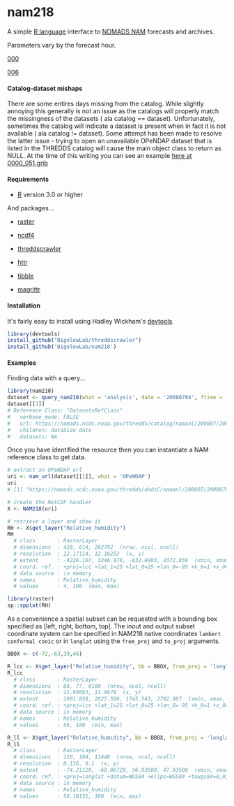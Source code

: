 # nam218

A simple [R language](https://www.r-project.org/) interface to [NOMADS NAM](https://www.ncdc.noaa.gov/data-access/model-data/model-datasets/north-american-mesoscale-forecast-system-nam) forecasts and archives.

Parameters vary by the forecast hour. 

[000](http://www.nco.ncep.noaa.gov/pmb/products/nam/nam.t00z.awphys00.grb2.tm00.shtml)

[006](http://www.nco.ncep.noaa.gov/pmb/products/nam/nam.t00z.awphys06.grb2.tm00.shtml)


#### Catalog-dataset mishaps

There are some entires days missing from the catalog. While slightly annoying this generally is not an issue as the catalogs will properly match the missingness of the datasets ( ala catalog == dataset). Unfortunately, sometimes the catalog will indicate a dataset is present when in fact it is not available ( ala catalog != dataset). Some attempt has been made to resolve the latter issue - trying to open an unavailable OPeNDAP dataset that is listed in the THREDDS catalog will cause the main object class to return as NULL.  At the time of this writing you can see an example [here at 0000_051.grib](https://nomads.ncdc.noaa.gov/thredds/catalog/nam218/201704/20170401/catalog.html)


#### Requirements

+ [R](https://www.r-project.org/) version 3.0 or higher

And packages...

+ [raster](https://cran.r-project.org/web/packages/raster/index.html) 

+ [ncdf4](https://cran.r-project.org/web/packages/ncdf4/index.html)

+ [threddscrawler](https://github.com/BigelowLab/threddscrawler)

+ [httr](https://cran.r-project.org/web/packages/httr/index.html)

+ [tibble](https://cran.r-project.org/web/packages/tibble/index.html)

+ [magrittr](https://cran.r-project.org/web/packages/magrittr/index.html)

#### Installation

It's fairly easy to install using Hadley Wickham's [devtools](http://cran.r-project.org/web/packages/devtools/index.html).

```r
library(devtools)
install_github("BigelowLab/threddscrawler")
install_github('BigelowLab/nam218')
```

#### Examples

Finding data with a query...

```R
library(nam218)
dataset <- query_nam218(what = 'analysis', date = '20080704', ftime = '1200')
dataset[[1]]
# Reference Class: "DatasetsRefClass"
#   verbose_mode: FALSE
#   url: https://nomads.ncdc.noaa.gov/thredds/catalog/namanl/200807/20080704/namanl_218_20080704_1200_000.grb
#   children: dataSize date
#   datasets: NA
```

Once you have identified the resource then you can instantiate a NAM reference class to get data.

```R
# extract an OPeNDAP url
uri <- nam_url(dataset[[1]], what = 'OPeNDAP')
uri
# [1] "https://nomads.ncdc.noaa.gov/thredds/dodsC/namanl/200807/20080704/namanl_218_20080704_1200_000.grb"

# create the NetCDF handler 
X <- NAM218(uri)

# retrieve a layer and show it
RH <- X$get_layer("Relative_humidity")
RH
  # class       : RasterLayer 
  # dimensions  : 428, 614, 262792  (nrow, ncol, ncell)
  # resolution  : 12.17114, 12.16252  (x, y)
  # extent      : -4226.107, 3246.976, -832.6983, 4372.859  (xmin, xmax, ymin, ymax)
  # coord. ref. : +proj=lcc +lat_1=25 +lat_0=25 +lon_0=-95 +k_0=1 +x_0=0 +y_0=0 +a=6367470.21484375 +b=6367470.21484375 +units=km +no_defs 
  # data source : in memory
  # names       : Relative_humidity 
  # values      : 4, 100  (min, max)

library(raster)
sp::spplot(RH)
```

As a convenience a spatial subset can be requested with a bounding box specified as [left, right, bottom, top].  The inout and output subset coordinate system can be specified in NAM218 native coordinates `lambert conformal conic` or in `longlat` using the `from_proj` and `to_proj` arguments.

```R
BBOX <- c(-72,-63,39,46)

R_lcc <- X$get_layer("Relative_humidity", bb = BBOX, from_proj = 'longlat', to_proj = 'native')
R_lcc
  # class       : RasterLayer 
  # dimensions  : 80, 77, 6160  (nrow, ncol, ncell)
  # resolution  : 11.99663, 11.9678  (x, y)
  # extent      : 1901.858, 2825.599, 1745.543, 2702.967  (xmin, xmax, ymin, ymax)
  # coord. ref. : +proj=lcc +lat_1=25 +lat_0=25 +lon_0=-95 +k_0=1 +x_0=0 +y_0=0 +a=6367470.21484375 +b=6367470.21484375 +units=km +no_defs 
  # data source : in memory
  # names       : Relative_humidity 
  # values      : 56, 100  (min, max)

R_ll <- X$get_layer("Relative_humidity", bb = BBOX, from_proj = 'longlat', to_proj = 'longlat')
R_ll
  # class       : RasterLayer 
  # dimensions  : 110, 104, 11440  (nrow, ncol, ncell)
  # resolution  : 0.136, 0.1  (x, y)
  # extent      : -74.21129, -60.06729, 36.93508, 47.93508  (xmin, xmax, ymin, ymax)
  # coord. ref. : +proj=longlat +datum=WGS84 +ellps=WGS84 +towgs84=0,0,0 
  # data source : in memory
  # names       : Relative_humidity 
  # values      : 56.18131, 100  (min, max)
```